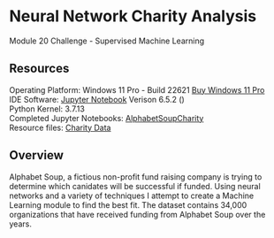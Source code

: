 # Neural Network Charity Analysis
Module 20 Challenge - Supervised Machine Learning

## Resources
Operating Platform: Windows 11 Pro - Build 22621 [Buy Windows 11 Pro](https://www.microsoft.com/en-us/d/windows-11-pro/dg7gmgf0d8h4?rtc=1)</br>
IDE Software: [Jupyter Notebook](https://jupyter.org/) Verison 6.5.2 ()</br>
Python Kernel: 3.7.13</br>
Completed Jupyter Notebooks: [AlphabetSoupCharity](AlphabetSoupCharity.ipynb)</br>
Resource files: [Charity Data](/Resources/charity_data.csv)</br>

## Overview
Alphabet Soup, a fictious non-profit fund raising company is trying to determine which canidates will be successful if funded. Using neural networks and a variety of techniques I attempt to create a Machine Learning module to find the best fit. The dataset contains 34,000 organizations that have received funding from Alphabet Soup over the years.
